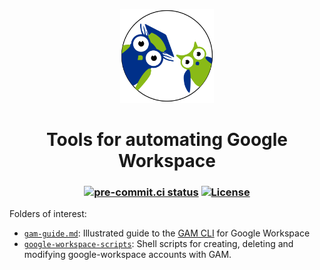<p align="center">
  <a href="https://studenten-bilden-schueler.de"><img src="gmail/images/sbs-owls.svg" alt="Favicon" width=150></a>
</p>

<h1 align="center">
  Tools for automating Google Workspace
</h1>

<h3 align="center">

[![pre-commit.ci status](https://results.pre-commit.ci/badge/github/sbsev/google-workspace/main.svg)](https://results.pre-commit.ci/latest/github/sbsev/google-workspace/main)
[![License](https://img.shields.io/github/license/sbsev/google-workspace?label=License)](/license)

</h3>

Folders of interest:

- [`gam-guide.md`](gam-guide.md): Illustrated guide to the [GAM CLI](https://github.com/jay0lee/GAM) for Google Workspace
- [`google-workspace-scripts`](google-workspace-scripts): Shell scripts for creating, deleting and modifying google-workspace accounts with GAM.
